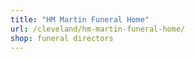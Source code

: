 ```yaml
---
title: "HM Martin Funeral Home"
url: /cleveland/hm-martin-funeral-home/
shop: funeral directors
---
```

